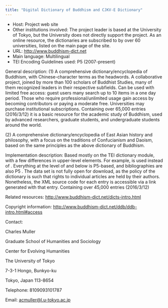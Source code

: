 ```yaml
---
title: "Digital Dictionary of Buddhism and CJKV-E Dictionary"
---
```





* Host: Project web site
* Other institutions involved:
 The project leader is based at the University of Tokyo, but the University does not
 directly support the project. As an online resource, the dictionaries are subscribed
 to by over 60 universities, listed on the main page of the site.
* URL: <http://www.buddhism-dict.net>
* Main language: Multilingual
* TEI Encoding Guidelines used: P5 (2007-present)



General description: (1) A comprehensive dictionary/encyclopedia of Buddhism, with Chinese-character
 terms as the headwords. A collaborative project, joined by more than 100 scholars
 of Buddhist Studies, many of them recognized leaders in their respective subfields.
 Can be used with limited free access: guest users many search up to 10 items in a
 one day period. Those who require professional/unlimited usage gain access by becoming
 contributors or paying a moderate free. Universities may purchase institutional subscriptions.
 Containing over 65,000 entries (2016/3/12) it is a basic resource for the academic
 study of Buddhism, used by advanced researchers, graduate students, and undergraduate
 students around the world.
 
(2) A comprehensive dictionary/encyclopedia of East Asian history and philosophy,
 with a focus on the traditions of Confucianism and Daoism, based on the same principles
 as the above dictionary of Buddhism. 
 





Implementation description:
 Based mostly on the TEI dictionary module, with a few differences in upper-level elements.
 For example, <hdwd> is used instead of <orth>. Everything at the level of <sense>
 and below is P5-based, and bibliographies are also P5 <biblStruct>. The data set is
 not fully open for download, as the policy of the dictionary is such that rights to
 individual articles are held by their authors. Nonetheless, the XML source code for
 each entry is accessible via a link generated with that entry. Containing over 45,000
 entries (2016/3/12)



Related resources: <http://www.buddhism-dict.net/dicts-intro.html>



Copyright information: <http://www.buddhism-dict.net/ddb/ddb-intro.html#access>



Contact:
 



Charles Muller


Graduate School of Humanities and Sociology
 
 Center for Evolving Humanities
 
 The University of Tokyo
 
 7-3-1 Hongo, Bunkyo-ku
 
 Tokyo, Japan 113-8654
 





Telephone: 8109093101787



Email: [acmuller@l.u-tokyo.ac.jp](mailto:acmuller@l.u-tokyo.ac.jp)





